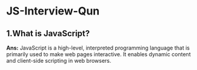 # JS-Interview-Qun
## 1.What is JavaScript?
**Ans:** JavaScript is a high-level, interpreted programming language that is primarily used to make web pages interactive. It enables dynamic content and client-side scripting in web browsers.
